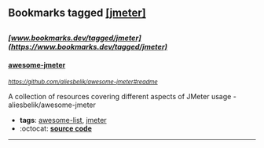 ## Bookmarks tagged [[jmeter]](https://www.bookmarks.dev/search?q=[jmeter])

_<sup><sup>[www.bookmarks.dev/tagged/jmeter](https://www.bookmarks.dev/tagged/jmeter)</sup></sup>_
---
#### [awesome-jmeter](https://github.com/aliesbelik/awesome-jmeter#readme)
_<sup>https://github.com/aliesbelik/awesome-jmeter#readme</sup>_

A collection of resources covering different aspects of JMeter usage - aliesbelik/awesome-jmeter
* **tags**: [awesome-list](../tagged/awesome-list.md), [jmeter](../tagged/jmeter.md)
* :octocat: **[source code](https://github.com/aliesbelik/awesome-jmeter#readme)**
---

